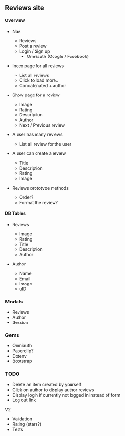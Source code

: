 ## Reviews site

#### Overview
- Nav
  - Reviews
  - Post a review
  - Login / Sign up
    - Omniauth (Google / Facebook)
  
- Index page for all reviews
  - List all reviews
  - Click to load more..
  - Concatenated + author
  
- Show page for a review
  - Image
  - Rating
  - Description
  - Author
  - Next / Previous review

- A user has many reviews
  - List all review for the user
  
- A user can create a review
  - Title
  - Description
  - Rating
  - Image

- Reviews prototype methods
  - Order?
  - Format the review?
  
#### DB Tables
- Reviews
  - Image
  - Rating
  - Title
  - Description
  - Author
  
- Author
  - Name
  - Email
  - Image
  - uID
  
### Models
- Reviews
- Author
- Session

### Gems
- Omniauth
- Paperclip?
- Dotenv
- Bootstrap


### TODO
- Delete an item created by yourself
- Click on author to display author reviews
- Display login if currently not logged in instead of form
- Log out link

V2
- Validation
- Rating (stars?)
- Tests